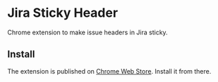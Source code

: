 # Jira Sticky Header
Chrome extension to make issue headers in Jira sticky.

## Install
The extension is published on [Chrome Web Store](https://chrome.google.com/webstore/detail/jira-sticky-header/alokfdkpiokkgpaldkhdeiboocmepfkp?hl=en&authuser=0).
Install it from there.
